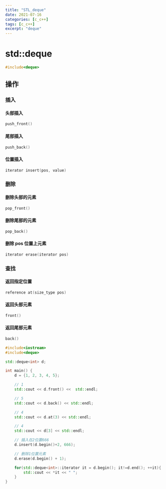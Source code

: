```yaml
---
title: "STL_deque"
date: 2021-07-16
categories: [c_c++]
tags: [c_c++]
excerpt: "deque"
---
```


# std::deque

```c++
#include<deque>
```

## 操作

### 插入

#### 头部插入

```c++
push_front()
```

#### 尾部插入

```c
push_back()
```

#### 位置插入

```c
iterator insert(pos, value)
```

### 删除

#### 删除头部的元素

```c
pop_front()
```

#### 删除尾部的元素

```c
pop_back()
```

#### 删除 pos 位置上元素

```c
iterator erase(iterator pos)
```

### 查找

#### 返回指定位置

```c
reference at(size_type pos)
```

#### 返回头部元素

```c
front()
```

#### 返回尾部元素

```c
back()
```

```c++
#include<iostream>
#include<deque>

std::deque<int> d;

int main() {
    d = {1, 2, 3, 4, 5};

    // 1
    std::cout << d.front() <<  std::endl;

    // 5
    std::cout << d.back() << std::endl;

    // 4
    std::cout << d.at(3) << std::endl;

    // 4
    std::cout << d[3] << std::endl;

    // 插入在2位置666
    d.insert(d.begin()+2, 666);

    // 删除1位置元素
    d.erase(d.begin() + 1);

    for(std::deque<int>::iterator it = d.begin(); it!=d.end(); ++it){
        std::cout << *it << " ";
    }
}
```